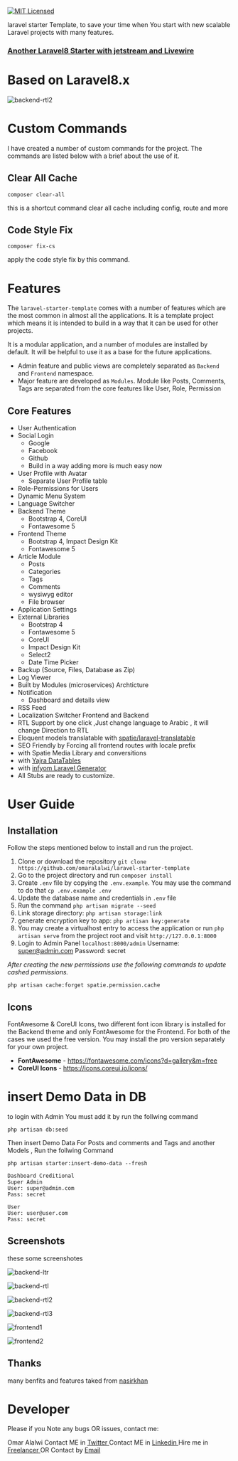 [![MIT Licensed](https://img.shields.io/badge/license-MIT-brightgreen.svg?style=flat-square)](LICENSE.md)

laravel starter Template, to save your time when You start with new scalable Laravel projects with many features.

### [ Another Laravel8 Starter with jetstream and Livewire ](https://github.com/omaralalwi/modern_laravel_starter)

# Based on Laravel8.x

![backend-rtl2](https://amoori-web-app-resources.s3-ap-southeast-1.amazonaws.com/laravel-starter-template-screenshots/backend-rtl2.png)

# Custom Commands

I have created a number of custom commands for the project. The commands are listed below with a brief about the use of it.

## Clear All Cache

`composer clear-all`

this is a shortcut command clear all cache including config, route and more

## Code Style Fix

`composer fix-cs`

apply the code style fix by this command.


# Features

The `laravel-starter-template` comes with a number of features which are the most common in almost all the applications. It is a template project which means it is intended to build in a way that it can be used for other projects.

It is a modular application, and a number of modules are installed by default. It will be helpful to use it as a base for the future applications.

* Admin feature and public views are completely separated as `Backend` and `Frontend` namespace.
* Major feature are developed as `Modules`. Module like Posts, Comments, Tags are separated from the core features like User, Role, Permission

## Core Features

* User Authentication
* Social Login
  * Google
  * Facebook
  * Github
  * Build in a way adding more is much easy now
* User Profile with Avatar
  * Separate User Profile table
* Role-Permissions for Users
* Dynamic Menu System
* Language Switcher
* Backend Theme
  * Bootstrap 4, CoreUI
  * Fontawesome 5
* Frontend Theme
  * Bootstrap 4, Impact Design Kit
  * Fontawesome 5
* Article Module
  * Posts
  * Categories
  * Tags
  * Comments
  * wysiwyg editor
  * File browser
* Application Settings
* External Libraries
  * Bootstrap 4
  * Fontawesome 5
  * CoreUI
  * Impact Design Kit
  * Select2
  * Date Time Picker
* Backup (Source, Files, Database as Zip)
* Log Viewer
* Built by Modules (microservices) Archticture
* Notification
  * Dashboard and details view
* RSS Feed
* Localization Switcher Frontend and Backend
* RTL Support by one click ,Just change language to Arabic , it will change Direction to RTL
* Eloquent models translatable with [spatie/laravel-translatable](https://github.com/spatie/laravel-translatable)
* SEO Friendly by Forcing all frontend routes with locale prefix
* with Spatie Media Library and conversitions
* with [Yajra DataTables](https://github.com/yajra/laravel-datatables)
* with [infyom Laravel Generator](https://github.com/InfyOmLabs/laravel-generator)
* All Stubs are ready to customize.


# User Guide

## Installation

Follow the steps mentioned below to install and run the project.

1. Clone or download the repository `git clone https://github.com/omaralalwi/laravel-starter-template`
2. Go to the project directory and run `composer install`
3. Create `.env` file by copying the `.env.example`. You may use the command to do that `cp .env.example .env`
4. Update the database name and credentials in `.env` file
5. Run the command `php artisan migrate --seed`
6. Link storage directory: `php artisan storage:link`
7. generate encryption key to app: `php artisan key:generate`
8. You may create a virtualhost entry to access the application or run `php artisan serve` from the project root and visit `http://127.0.0.1:8000`
9. Login to Admin Panel `localhost:8000/admin` Username: super@admin.com Password: secret


*After creating the new permissions use the following commands to update cashed permissions.*

`php artisan cache:forget spatie.permission.cache` 

## Icons
FontAwesome & CoreUI Icons, two different font icon library is installed for the Backend theme and only FontAwesome for the Frontend. For both of the cases we used the free version. You may install the pro version separately for your own project.

* **FontAwesome** - https://fontawesome.com/icons?d=gallery&m=free
* **CoreUI Icons** - https://icons.coreui.io/icons/

# insert Demo Data in DB

to login with Admin You must add it by run the follwing command
```
php artisan db:seed
```

Then insert Demo Data For Posts and comments and Tags and another Models , Run the follwing Command

```
php artisan starter:insert-demo-data --fresh

```

```
Dashboard Creditional 
Super Admin
User: super@admin.com
Pass: secret

User
User: user@user.com
Pass: secret

```

## Screenshots

these some screenshotes 

![backend-ltr](https://amoori-web-app-resources.s3-ap-southeast-1.amazonaws.com/laravel-starter-template-screenshots/backend-ltr.png)

![backend-rtl](https://amoori-web-app-resources.s3-ap-southeast-1.amazonaws.com/laravel-starter-template-screenshots/backend-rtl.png)

![backend-rtl2](https://amoori-web-app-resources.s3-ap-southeast-1.amazonaws.com/laravel-starter-template-screenshots/backend-rtl2.png)

![backend-rtl3](https://amoori-web-app-resources.s3-ap-southeast-1.amazonaws.com/laravel-starter-template-screenshots/backend-rtl3.png)

![frontend1](https://amoori-web-app-resources.s3-ap-southeast-1.amazonaws.com/laravel-starter-template-screenshots/frontend1.png)

![frontend2](https://amoori-web-app-resources.s3-ap-southeast-1.amazonaws.com/laravel-starter-template-screenshots/frontend2.png)

## Thanks
many benfits and features taked from [ nasirkhan ](https://github.com/nasirkhan/laravel-starter)

# Developer
Please if you Note any bugs OR issues, contact me:

Omar Alalwi
Contact ME in [ Twitter ](https://twitter.com/omaralalwi2013)
Contact ME in [ Linkedin ](https://www.linkedin.com/in/omaralalwi)
Hire me in [ Freelancer ](https://www.freelancer.com/u/omaralwi2010)
OR Contact by [ Email ](mailto:Contact@omaralalwi.info)